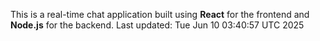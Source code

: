 This is a real-time chat application built using **React** for the frontend and **Node.js** for the backend.
Last updated: Tue Jun 10 03:40:57 UTC 2025
